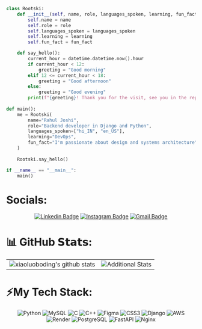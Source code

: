 

```python
class Rootski:
    def __init__(self, name, role, languages_spoken, learning, fun_fact):
        self.name = name
        self.role = role
        self.languages_spoken = languages_spoken
        self.learning = learning
        self.fun_fact = fun_fact

    def say_hello():
        current_hour = datetime.datetime.now().hour
        if current_hour < 12:
            greeting = "Good morning"
        elif 12 <= current_hour < 18:
            greeting = "Good afternoon"
        else:
            greeting = "Good evening"
        print(f"{greeting}! Thank you for the visit, see you in the repo section!\n")
        
def main():
    me = Rootski(
        name="Rahul Joshi",
        role="Backend developer in Django and Python",
        languages_spoken=["hi_IN", "en_US"],
        learning="DevOps",
        fun_fact="I'm passionate about design and systems architecture"
    )
    
    Rootski.say_hello()

if __name__ == "__main__":
    main()

```

# Socials:
<div align="center">
  
[![Linkedin Badge](https://img.shields.io/badge/-rootski1729-blue?style=flat-square&logo=Linkedin&logoColor=white&link=https://www.linkedin.com/in/rootski1729/)](https://www.linkedin.com/in/rootski1729/)
[![Instagram Badge](https://img.shields.io/badge/-rahul.joshi1729-purple?style=flat-square&logo=instagram&logoColor=white&link=https://instagram.com/rahul.joshi1729/)](https://instagram.com/rahul.joshi1729)
[![Gmail Badge](https://img.shields.io/badge/-rj8077911@gmail.com-c14438?style=flat-square&logo=Gmail&logoColor=white&link=mailto:rj8077911@gmail.com)](mailto:rj8077911@gmail.com)

</div>

# 📊 GitHub 𝗦𝘁𝗮𝘁𝘀:

<table>
  <tr>
    <td>
      <img src="https://github-readme-stats.vercel.app/api?username=rootski1729&show_icons=true&theme=dracula" alt="xiaoluoboding's github stats"/>
    </td>
    <td align="right">
      <img src="https://github-readme-stats.vercel.app/api?username=rootski1729&bg_color=30,4754eb,904e95&title_color=fff&text_color=fff&count_private=true&show_icons=true&icon_color=fff" alt="Additional Stats"/>
    </td>
  </tr>
</table>

# ⚡My Tech Stack:

<div align="center">
  
![Python](https://img.shields.io/badge/python-3670A0?style=flat&logo=python&logoColor=ffdd54)
![MySQL](https://img.shields.io/badge/mysql-%2300f.svg?style=flat&logo=mysql&logoColor=white)
![C](https://img.shields.io/badge/c-%2300599C.svg?style=flat&logo=c&logoColor=white) 
![C++](https://img.shields.io/badge/c++-%2300599C.svg?style=flat&logo=c%2B%2B&logoColor=white) 
![Figma](https://img.shields.io/badge/figma-%23F24E1E.svg?style=flat&logo=figma&logoColor=white)
![CSS3](https://img.shields.io/badge/css3-%231572B6.svg?style=flat&logo=css3&logoColor=white) 
![Django](https://img.shields.io/badge/django-%23092B44.svg?style=flat&logo=django&logoColor=white)
![AWS](https://img.shields.io/badge/AWS-%23232F3E.svg?style=flat&logo=amazon-aws&logoColor=white)
![Render](https://img.shields.io/badge/Render-4D2C4C.svg?style=flat&logo=render&logoColor=white)
![PostgreSQL](https://img.shields.io/badge/postgresql-%23316192.svg?style=flat&logo=postgresql&logoColor=white)
![FastAPI](https://img.shields.io/badge/FastAPI-%2337B24D.svg?style=flat&logo=fastapi&logoColor=white)
![Nginx](https://img.shields.io/badge/nginx-%23009639.svg?style=flat&logo=nginx&logoColor=white)
  
</div>


